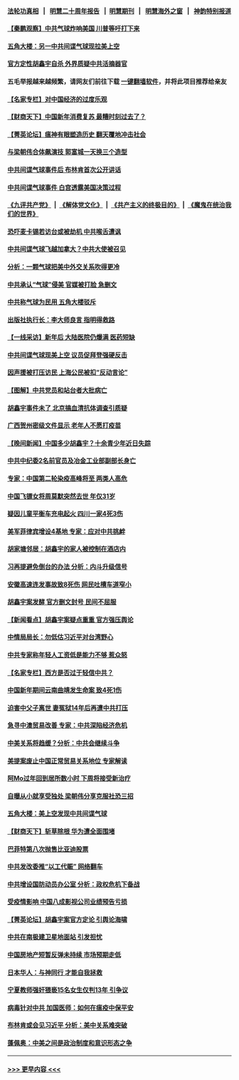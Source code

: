 #### [法轮功真相](https://github.com/gfw-breaker/truth/blob/master/README.md?t=0) &nbsp;&nbsp;|&nbsp;&nbsp; [明慧二十周年报告](https://github.com/gfw-breaker/mh-reports/blob/master/README.md?t=0) &nbsp;&nbsp;|&nbsp;&nbsp;[明慧期刊](https://github.com/gfw-breaker/mh-qikan) &nbsp;&nbsp;|&nbsp;&nbsp; [明慧海外之窗](https://github.com/gfw-breaker/mh-news/blob/master/README.md?t=0) &nbsp;&nbsp;|&nbsp;&nbsp; [神韵特别报道](https://github.com/gfw-breaker/mh-news/blob/master/shenyun.md?t=0)
#### [【秦鹏观察】中共气球炸响美国 川普等吁打下来](../pages/nsc413/n13922003.md?t=02041244) 
#### [五角大楼：另一中共间谍气球现拉美上空](../pages/nsc413/n13922030.md?t=02041244) 
#### [官方定性胡鑫宇自杀 外界质疑中共活摘器官](../pages/nsc413/n13921744.md?t=02041244) 
#### 五毛举报越来越频繁，请网友们前往下载 [一键翻墙软件](https://github.com/gfw-breaker/ssr-accounts)，并将此项目推荐给亲友
#### [【名家专栏】对中国经济的过度乐观](../pages/nsc413/n13921749.md?t=02041244) 
#### [【财商天下】中国新年消费复苏 最糟时刻过去了？](../pages/nsc413/n13921935.md?t=02041244) 
#### [【菁英论坛】瘟神有眼塑造历史 翻天覆地冲击社会](../pages/nsc413/n13921946.md?t=02041244) 
#### [与梁朝伟合体飙演技 郭富城一天换三个造型](../pages/nsc413/n13921928.md?t=02041244) 
#### [中共间谍气球事件后 布林肯首次公开讲话](../pages/nsc413/n13921910.md?t=02041244) 
#### [中共间谍气球事件 白宫透露美国决策过程](../pages/nsc413/n13921938.md?t=02041244) 
#### [《九评共产党》](https://github.com/begood0513/9ping.md/blob/master/README.md) &nbsp;|&nbsp; [《解体党文化》](../../../../jtdwh.md/blob/master/README.md)  &nbsp;|&nbsp; [《共产主义的终极目的》](../../../../gczydzjmd.md/blob/master/README.md) &nbsp;|&nbsp; [《魔鬼在统治我们的世界》](../../../../mgztzwmdsj.md/blob/master/README.md) 
#### [恐吓麦卡锡若访台或被劫机 中共喉舌遭讽](../pages/nsc413/n13921908.md?t=02041244) 
#### [中共间谍气球飞越加拿大？中共大使被召见](../pages/nsc413/n13921883.md?t=02041244) 
#### [分析：一颗气球把美中外交关系吹得更冷](../pages/nsc413/n13921902.md?t=02041244) 
#### [中共承认“气球”侵美 官媒被打脸 急删文](../pages/nsc413/n13921867.md?t=02041244) 
#### [中共称气球为民用 五角大楼驳斥](../pages/nsc413/n13921872.md?t=02041244) 
#### [出版社执行长：李大师良言 指明得救路](../pages/nsc413/n13920745.md?t=02041244) 
#### [【一线采访】新年后 大陆医院仍爆满 医药短缺](../pages/nsc413/n13921616.md?t=02041244) 
#### [中共间谍气球现美上空 议员促拜登强硬反击](../pages/nsc413/n13921818.md?t=02041244) 
#### [因声援被打压访民 上海公民被扣“反动言论”](../pages/nsc413/n13921722.md?t=02041244) 
#### [【图解】中共党员和站台者大批病亡](../pages/nsc413/n13920364.md?t=02041244) 
#### [胡鑫宇事件未了 北京搞血清抗体调查引质疑](../pages/nsc413/n13921604.md?t=02041244) 
#### [广西贺州密级文件显示 老年人不愿打疫苗](../pages/nsc413/n13921564.md?t=02041244) 
#### [【晚间新闻】中国多少胡鑫宇？十余青少年近日失踪](../pages/nsc413/n13921650.md?t=02041244) 
#### [中共中纪委2名前官员及冶金工业部副部长身亡](../pages/nsc413/n13921658.md?t=02041244) 
#### [专家：中国第二轮染疫高峰将至 两类人高危](../pages/nsc413/n13921637.md?t=02041244) 
#### [中国飞镖女将周莫默突然去世 年仅31岁](../pages/nsc413/n13921629.md?t=02041244) 
#### [疑因儿童平衡车充电起火 四川一家4死3伤](../pages/nsc413/n13921569.md?t=02041244) 
#### [美军菲律宾增设4基地 专家：应对中共挑衅](../pages/nsc413/n13921065.md?t=02041244) 
#### [胡家塘邻居：胡鑫宇的家人被控制在酒店内](../pages/nsc413/n13921577.md?t=02041244) 
#### [习再提避免倒台的办法 分析：内斗升级信号](../pages/nsc413/n13921452.md?t=02041244) 
#### [安徽高速连发事故致8死伤 网民吐槽车道窄小](../pages/nsc413/n13921380.md?t=02041244) 
#### [胡鑫宇案发酵 官方删文封号 民间不屈服](../pages/nsc413/n13921403.md?t=02041244) 
#### [【新闻看点】胡鑫宇案疑点重重 官方强压舆论](../pages/nsc413/n13921278.md?t=02041244) 
#### [中情局局长：勿低估习近平对台湾野心](../pages/nsc413/n13921368.md?t=02041244) 
#### [中共专家称年轻人工资低是能力不够 惹众怒](../pages/nsc413/n13921285.md?t=02041244) 
#### [【名家专栏】西方是否过于轻信中共？](../pages/nsc413/n13917900.md?t=02041244) 
#### [中国新年期间云南曲靖发生命案 致4死1伤](../pages/nsc413/n13921266.md?t=02041244) 
#### [迫害中父子离世 妻冤狱14年后再遭中共打压](../pages/nsc413/n13920995.md?t=02041244) 
#### [急寻中澳贸易改善 专家：中共深陷经济危机](../pages/nsc413/n13921153.md?t=02041244) 
#### [中美关系将趋缓？分析：中共会继续斗争](../pages/nsc413/n13921288.md?t=02041244) 
#### [美提案废止中国正常贸易关系地位 专家解读](../pages/nsc413/n13921230.md?t=02041244) 
#### [阿Mo过年回到居所数小时 下周将接受新治疗](../pages/nsc413/n13921211.md?t=02041244) 
#### [自曝从小就享受独处 梁朝伟分享克服社恐三招](../pages/nsc413/n13921166.md?t=02041244) 
#### [五角大楼：美上空发现中共间谍气球](../pages/nsc413/n13921215.md?t=02041244) 
#### [【财商天下】斩草除根 华为遭全面围堵](../pages/nsc413/n13921248.md?t=02041244) 
#### [巴菲特第八次抛售比亚迪股票](../pages/nsc413/n13921227.md?t=02041244) 
#### [中共发改委推“以工代赈” 网络翻车](../pages/nsc413/n13921125.md?t=02041244) 
#### [中共增设国防动员办公室 分析：政权危机下备战](../pages/nsc413/n13921206.md?t=02041244) 
#### [受疫情影响 中国八成影视公司业绩预告亏损](../pages/nsc413/n13921199.md?t=02041244) 
#### [【菁英论坛】胡鑫宇案官方定论 引舆论海啸](../pages/nsc413/n13921162.md?t=02041244) 
#### [中共在南极建卫星地面站 引发担忧](../pages/nsc413/n13921071.md?t=02041244) 
#### [中国房地产短暂反弹未持续 市场预期走低](../pages/nsc413/n13921193.md?t=02041244) 
#### [日本华人：与神同行 才能自我拯救](../pages/nsc413/n13920915.md?t=02041244) 
#### [宁夏教师强奸猥亵15名女生仅判13年 引争议](../pages/nsc413/n13921163.md?t=02041244) 
#### [病毒针对中共 加国医师：如何在瘟疫中保平安](../pages/nsc413/n13920275.md?t=02041244) 
#### [布林肯或会见习近平 分析：美中关系难突破](../pages/nsc413/n13921029.md?t=02041244) 
#### [蓬佩奥：中美之间是政治制度和意识形态之争](../pages/nsc413/n13921067.md?t=02041244) 

----
#### [ >>> 更早内容 <<< ](../indexes/nsc413-earlier.md)
